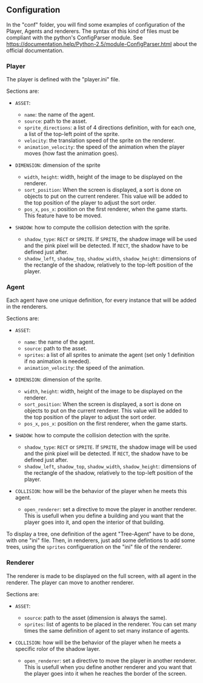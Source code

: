 ## Configuration
In the "conf" folder, you will find some examples of configuration of the Player, Agents and renderers. The syntax of this kind of files must be compliant with the python's ConfigParser module. See https://documentation.help/Python-2.5/module-ConfigParser.html about the official documentation.

### Player
The player is defined with the "player.ini" file.

Sections are:
* `ASSET`:
   - `name`: the name of the agent.
   - `source`: path to the asset.
   - `sprite_directions`: a list of 4 directions definition, with for each one, a list of the top-left point of the sprite.
   - `velocity`: the translation speed of the sprite on the renderer.
   - `animation_velocity`: the speed of the animation when the player moves (how fast the animation goes).

* `DIMENSION`: dimension of the sprite
   - `width`, `height`: width, height of the image to be displayed on the renderer.
   - `sort_position`: When the screen is displayed, a sort is done on objects to put on the current renderer. This value will be added to the top position of the player to adjust the sort order.
   - `pos_x`, `pos_x`: position on the first renderer, when the game starts. This feature have to be moved.

* `SHADOW`: how to compute the collision detection with the sprite.
   - `shadow_type`: `RECT` or `SPRITE`. If `SPRITE`, the shadow image will be used and the pink pixel will be detected. If `RECT`, the shadow have to be defined just after.
   - `shadow_left`, `shadow_top`, `shadow_width`, `shadow_height`: dimensions of the rectangle of the shadow, relatively to the top-left position of the player.

### Agent
Each agent have one unique definition, for every instance that will be added in the renderers.

Sections are:
* `ASSET`:
   - `name`: the name of the agent.
   - `source`: path to the asset.
   - `sprites`: a list of all sprites to animate the agent (set only 1 definition if no animation is needed).
   - `animation_velocity`: the speed of the animation.

* `DIMENSION`: dimension of the sprite.
   - `width`, `height`: width, height of the image to be displayed on the renderer.
   - `sort_position`: When the screen is displayed, a sort is done on objects to put on the current renderer. This value will be added to the top position of the player to adjust the sort order.
   - `pos_x`, `pos_x`: position on the first renderer, when the game starts.

* `SHADOW`: how to compute the collision detection with the sprite.
   - `shadow_type`: `RECT` or `SPRITE`. If `SPRITE`, the shadow image will be used and the pink pixel will be detected. If `RECT`, the shadow have to be defined just after.
   - `shadow_left`, `shadow_top`, `shadow_width`, `shadow_height`: dimensions of the rectangle of the shadow, relatively to the top-left position of the player.

* `COLLISION`: how will be the behavior of the player when he meets this agent.
   - `open_renderer`: set a directive to move the player in another renderer. This is usefull when you define a building and you want that the player goes into it, and open the interior of that building.

To display a tree, one definition of the agent "Tree-Agent" have to be done, with one "ini" file. Then, in renderers, just add some defintions to add some trees, using the `sprites` configueration on the "ini" file of the renderer.

### Renderer
The renderer is made to be displayed on the full screen, with all agent in the renderer. The player can move to another renderer.

Sections are:
* `ASSET`:
   - `source`: path to the asset (dimension is always the same).
   - `sprites`: list of agents to be placed in the renderer. You can set many times the same definition of agent to set many instance of agents.

* `COLLISION`: how will be the behavior of the player when he meets a specific rolor of the shadow layer.
   - `open_renderer`: set a directive to move the player in another renderer. This is usefull when you define another renderer and you want that the player goes into it when he reaches the border of the screen.

